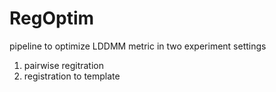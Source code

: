 # RegOptim
pipeline to optimize LDDMM metric in two experiment settings
1. pairwise regitration 
2. registration to template
